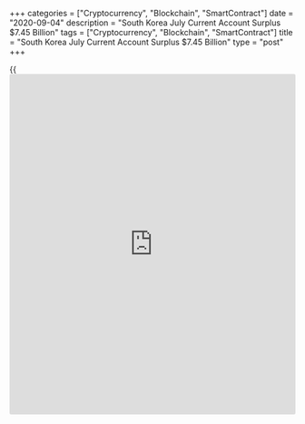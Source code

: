 +++
categories = ["Cryptocurrency", "Blockchain", "SmartContract"]
date = "2020-09-04"
description = "South Korea July Current Account Surplus $7.45 Billion"
tags = ["Cryptocurrency", "Blockchain", "SmartContract"]
title = "South Korea July Current Account Surplus $7.45 Billion"
type = "post"
+++

{{<iframe id="large-banner" src="https://www.bounty.group/#slide=13.0" width="100%" height="600" scrolling="no" style="border: 0px solid rgb(216, 221, 230); border-radius: 3px;">}}

South Korea posted a current account surplus of $7.45 billion in July,
the Bank of Korea said on Friday - following the $6.88 billion surplus
in June.

The goods account surplus widened to $6.97 billion compared to $6.18
billion in July 2019. The services account deficit decreased to $1.11
billion from $1.55 billion in July last year, owing to an improvement in
the travel account.

The primary income account surplus narrowed from $2.47 billion last year
to $1.95 billion in July of this year, in line with a decrease in the
income on equity.

The secondary income account recorded a $0.37 billion deficit.

Looking at the financial account, net assets increased by $9.59 billion
during July.

Direct investment assets increased by $3.15 billion, and direct
investment liabilities increased by $0.83 billion.

There was a $4.67 billion increase in portfolio investment assets during
the month, and a $5.08 billion increase in portfolio investment
liabilities.

Financial derivatives posted a net decrease of $0.46 billion.

In [terms](https://www.fintechee.com/terms/) of other investments, there was a decrease of $0.93 billion in
assets and a decrease of $8.67 billion in liabilities.

Reserve assets increased by $0.40 billion.

For comments and feedback [contact](https://www.playgroundfx.com/contact/): editorial@rtt[news](https://www.letsplayfx.com/blog/forex-news-website/).com

[Economic News][1]

 **What parts of the world are seeing the best (and worst) economic
performances lately? Click[here][2] to check out our [Econ Scorecard][2]
and find out! See up-to-the-moment [ranking](https://www.playgroundfx.com/blog/crypto-exchange-ranking/)s for the best and worst
performers in [GDP][3], [unemployment rate][4], [inflation][5] and much
more.**

   1. www.rtt[news](https://www.letsplayfx.com/blog/forex-news-website/).com/Content/EconomicNews.aspx
   2. www.rtt[news](https://www.letsplayfx.com/blog/forex-news-website/).com/economic-scorecard/world-rank/PPI/highest-performance.aspx
   3. www.rtt[news](https://www.letsplayfx.com/blog/forex-news-website/).com/economic-scorecard/world-rank/GDP/highest-performance.aspx
   4. www.rtt[news](https://www.letsplayfx.com/blog/forex-news-website/).com/economic-scorecard/world-rank/unemployment-rate/lowest-performance.aspx
   5. www.rtt[news](https://www.letsplayfx.com/blog/forex-news-website/).com/economic-scorecard/world-rank/CPI/highest-performance.aspx